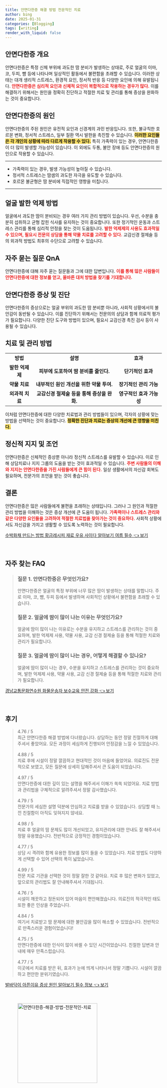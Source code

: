 ```yaml
---
title: 안면다한증 해결 방법 전문적인 치료
author: bing
date: 2025-01-31
categories: [Blogging]
tags: [writing]
render_with_liquid: false
---
```



<h2 id='안면다한증_개요'>안면다한증 개요</h2>

<p>안면다한증은 특정 신체 부위에 과도한 땀 분비가 발생하는 상태로, 주로 얼굴의 이마, 코, 두피, 뺨 등에 나타나며 일상적인 활동에서 불편함을 초래할 수 있습니다. 이러한 상태는 대개 생리적 스트레스, 환경적 요인, 정서적 반응 등 다양한 요인에 의해 유발됩니다. <b><span style="color: #ee2323;">안면다한증은 심리적 요인과 신체적 요인이 복합적으로 작용하는 경우가 많다.</span></b> 이를 해결하기 위해서는 원인을 정확히 진단하고 적절한 치료 및 관리를 통해 증상을 완화하는 것이 중요합니다.</p>

<h2 id='안면다한증의_원인'>안면다한증의 원인</h2>

<p>안면다한증의 주된 원인은 유전적 요인과 신경계의 과민 반응입니다. 또한, 불규칙한 호르몬 변화, 정서적 스트레스, 일부 질환 역시 발한을 촉진할 수 있습니다. <b><span style="background-color: #ffe066;">이러한 요인들은 각 개인의 상황에 따라 다르게 작용할 수 있다.</span></b> 특히 가족력이 있는 경우, 안면다한증이 더 많이 발생할 가능성이 있습니다. 이 외에도 두통, 불안 장애 등도 안면다한증의 원인으로 작용할 수 있습니다.</p>

<hr />

<ul>
    <li>가족력이 있는 경우, 발생 가능성이 높아질 수 있습니다.</li>
    <li>정서적 스트레스는 땀샘의 과도한 자극을 유도할 수 있습니다.</li>
    <li>호르몬 불균형은 땀 분비에 직접적인 영향을 미칩니다.</li>
</ul>

<hr />

<h2 id='얼굴_발한_억제_방법'>얼굴 발한 억제 방법</h2>

<p>얼굴에서 과도한 땀이 분비되는 경우 여러 가지 관리 방법이 있습니다. 우선, 수분을 충분히 섭취하고 균형 잡힌 식사를 유지하는 것이 중요합니다. 또한 정기적인 운동과 스트레스 관리를 통해 심리적 안정을 찾는 것이 도움됩니다. <b><span style="color: #ee2323;">발한 억제제의 사용도 효과적일 수 있으며, 필요시 전문의 상담을 통해 약물 치료를 고려할 수 있다.</span></b> 교감신경 절제술 등의 외과적 방법도 최후의 수단으로 고려할 수 있습니다.</p>

<h2 id='자주_묻는_질문_QnA'>자주 묻는 질문 QnA</h2>

<p>안면다한증에 대해 자주 묻는 질문들과 그에 대한 답변입니다. <b><span style="color: #ee2323;">이를 통해 많은 사람들이 안면다한증에 대한 정보를 얻고, 올바른 대처 방법을 찾기를 기대합니다.</span></b></p>

<h2 id='안면다한증_증상_및_진단'>안면다한증 증상 및 진단</h2>

<p>안면다한증의 증상으로는 얼굴 부위의 과도한 땀 분비뿐 아니라, 사회적 상황에서의 불안감이 동반될 수 있습니다. 이를 진단하기 위해서는 전문의의 상담과 함께 의료적 평가가 필요합니다. 다양한 진단 도구와 방법이 있으며, 필요시 교감신경 촉진 검사 등이 사용될 수 있습니다.</p>

<h2 id='치료_및_관리_방법'>치료 및 관리 방법</h2>

<table>
    <tr>
        <td style="text-align: center; height: 17px;"><b>방법</b></td>
        <td style="text-align: center; height: 17px;"><b>설명</b></td>
        <td style="text-align: center; height: 17px;"><b>효과</b></td>
    </tr>
    <tr>
        <td style="text-align: center; height: 17px;"><b>발한 억제제</b></td>
        <td style="text-align: center; height: 17px;"><b>피부에 도포하여 땀 분비를 줄인다.</b></td>
        <td style="text-align: center; height: 17px;"><b>단기적인 효과</b></td>
    </tr>
    <tr>
        <td style="text-align: center; height: 17px;"><b>약물 치료</b></td>
        <td style="text-align: center; height: 17px;"><b>내부적인 원인 개선을 위한 약물 투여.</b></td>
        <td style="text-align: center; height: 17px;"><b>장기적인 관리 가능</b></td>
    </tr>
    <tr>
        <td style="text-align: center; height: 17px;"><b>외과적 치료</b></td>
        <td style="text-align: center; height: 17px;"><b>교감신경 절제술 등을 통해 증상을 완화.</b></td>
        <td style="text-align: center; height: 17px;"><b>영구적인 효과 가능성</b></td>
    </tr>
</table>

<p>이처럼 안면다한증에 대한 다양한 치료법과 관리 방법들이 있으며, 각자의 상황에 맞는 방법을 선택하는 것이 중요합니다. <b><span style="background-color: #ffe066;">정확한 진단과 치료는 증상의 개선에 큰 영향을 미친다.</span></b></p>

<h2 id='정신적_지지_및_조언'>정신적 지지 및 조언</h2>

<p>안면다한증은 신체적인 증상뿐 아니라 정신적 스트레스를 유발할 수 있습니다. 이로 인해 상담치료나 지지 그룹의 도움을 받는 것이 효과적일 수 있습니다. <b><span style="color: #ee2323;">주변 사람들의 이해와 지지는 안면다한증을 가진 사람들에게 큰 힘이 된다.</span></b> 일상 생활에서의 자신감 회복도 필요하며, 전문가의 조언을 받는 것이 좋습니다.</p>

<h2 id='결론'>결론</h2>

<p>안면다한증은 많은 사람들에게 불편을 초래하는 상태입니다. 그러나 그 원인과 적절한 관리 방법을 이해하는 것은 증상 개선에 큰 도움이 됩니다. <b><span style="color: #ee2323;">가족력이나 스트레스 관리와 같은 다양한 요인들을 고려하여 적절한 치료법을 찾아가는 것이 중요하다.</span></b> 사회적 상황에서도 자신감을 가지고 생활할 수 있도록 노력하는 것이 필요합니다.</p>


<p><a class="click-button" title="수박화채 만드는 방법 황금레시피 재료 우유 사이다 알아보기 여름 필수" href="https://somered.github.io/posts/%EC%88%98%EB%B0%95%ED%99%94%EC%B1%84-%EB%A7%8C%EB%93%9C%EB%8A%94-%EB%B0%A9%EB%B2%95-%ED%99%A9%EA%B8%88%EB%A0%88%EC%8B%9C%ED%94%BC-%EC%9E%AC%EB%A3%8C-%EC%9A%B0%EC%9C%A0-%EC%82%AC%EC%9D%B4%EB%8B%A4-%EC%95%8C%EC%95%84%EB%B3%B4%EA%B8%B0-%EC%97%AC%EB%A6%84-%ED%95%84%EC%88%98/" rel="dofollow">수박화채 만드는 방법 황금레시피 재료 우유 사이다 알아보기 여름 필수 👈 보기</a></p><br>
<h2 id='자주_찾는_FAQ'>자주 찾는 FAQ</h2>
<div itemscope="" itemtype="https://schema.org/FAQPage"> 
<blockquote> 
<div itemscope="" itemprop="mainEntity" itemtype="https://schema.org/Question"> 
<h3 itemprop="name">질문 1. 안면다한증은 무엇인가요?</h3> 
<div itemscope="" itemprop="acceptedAnswer" itemtype="https://schema.org/Answer"> 
<span itemprop="text"> 
<p>안면다한증은 얼굴의 특정 부위에 너무 많은 땀이 발생하는 상태를 말합니다. 주로 이마, 코, 뺨, 두피 등에서 발생하며 사회적인 상황에서 불편함을 초래할 수 있습니다.</p> 
</span> 
</div> 
</div> 

<div itemscope="" itemprop="mainEntity" itemtype="https://schema.org/Question"> 
<h3 itemprop="name">질문 2. 얼굴에 땀이 많이 나는 이유는 무엇인가요?</h3> 
<div itemscope="" itemprop="acceptedAnswer" itemtype="https://schema.org/Answer"> 
<span itemprop="text"> 
<p>얼굴에 땀이 많이 나는 이유로는 수분을 유지하고 스트레스를 관리하는 것이 중요하며, 발한 억제제 사용, 약물 사용, 교감 신경 절제술 등을 통해 적절한 치료와 관리가 필요합니다.</p> 
</span> 
</div> 
</div> 

<div itemscope="" itemprop="mainEntity" itemtype="https://schema.org/Question"> 
<h3 itemprop="name">질문 3. 얼굴에 땀이 많이 나는 경우, 어떻게 해결할 수 있나요?</h3> 
<div itemscope="" itemprop="acceptedAnswer" itemtype="https://schema.org/Answer"> 
<span itemprop="text"> 
<p>얼굴에 땀이 많이 나는 경우, 수분을 유지하고 스트레스를 관리하는 것이 중요하며, 발한 억제제 사용, 약물 사용, 교감 신경 절제술 등을 통해 적절한 치료와 관리가 필요합니다.</p> 
</span> 
</div> 
</div> 
</blockquote> 
</div>
<p><a class="click-button" title="경남교통문화연수원 화물운송자 보수교육 안전 강화" href="https://somered.github.io/posts/%EA%B2%BD%EB%82%A8%EA%B5%90%ED%86%B5%EB%AC%B8%ED%99%94%EC%97%B0%EC%88%98%EC%9B%90-%ED%99%94%EB%AC%BC%EC%9A%B4%EC%86%A1%EC%9E%90-%EB%B3%B4%EC%88%98%EA%B5%90%EC%9C%A1-%EC%95%88%EC%A0%84-%EA%B0%95%ED%99%94/" rel="dofollow">경남교통문화연수원 화물운송자 보수교육 안전 강화 👈 보기</a></p><br>
<h2 id='후기'>후기</h2>
<div itemscope itemtype="https://schema.org/Product">
  <blockquote>
  <div itemprop="review" itemscope itemtype="https://schema.org/Review">
      <div itemprop="reviewRating" itemscope itemtype="https://schema.org/Rating"> <span itemprop="ratingValue">4.76</span> / <span itemprop="bestRating">5</span> </div>
      <span itemprop="reviewBody">최근 안면다한증 해결 방법에 다녀왔습니다. 상담하는 동안 정말 친절하게 대해주셔서 좋았어요. 모든 과정이 세심하게 진행되어 안정감을 느낄 수 있었습니다.</span>
  </div>
  <br>
  <div itemprop="review" itemscope itemtype="https://schema.org/Review">
      <div itemprop="reviewRating" itemscope itemtype="https://schema.org/Rating"> <span itemprop="ratingValue">4.88</span> / <span itemprop="bestRating">5</span> </div>
      <span itemprop="reviewBody">치료 후에 시설이 정말 깔끔하고 현대적인 것이 마음에 들었어요. 의료진도 전문적으로 보였고, 모든 질문에 상세히 답해주셔서 큰 도움이 되었습니다.</span>
  </div>
  <br>
  <div itemprop="review" itemscope itemtype="https://schema.org/Review">
      <div itemprop="reviewRating" itemscope itemtype="https://schema.org/Rating"> <span itemprop="ratingValue">4.97</span> / <span itemprop="bestRating">5</span> </div>
      <span itemprop="reviewBody">안면다한증에 대한 깊이 있는 설명을 해주셔서 이해가 쏙쏙 되었어요. 치료 방법과 관리법을 구체적으로 알려주셔서 정말 감사했습니다.</span>
  </div>
  <br>
  <div itemprop="review" itemscope itemtype="https://schema.org/Review">
      <div itemprop="reviewRating" itemscope itemtype="https://schema.org/Rating"> <span itemprop="ratingValue">4.79</span> / <span itemprop="bestRating">5</span> </div>
      <span itemprop="reviewBody">전문가의 세심한 설명 덕분에 안심하고 치료를 받을 수 있었습니다. 상담할 때 느낀 친절함이 아직도 잊혀지지 않네요.</span>
  </div>
  <br>
  <div itemprop="review" itemscope itemtype="https://schema.org/Review">
      <div itemprop="reviewRating" itemscope itemtype="https://schema.org/Rating"> <span itemprop="ratingValue">4.98</span> / <span itemprop="bestRating">5</span> </div>
      <span itemprop="reviewBody">치료 후 얼굴의 땀 문제도 많이 개선되었고, 유지관리에 대한 안내도 잘 해주셔서 정말 유용했습니다. 전반적으로 긍정적인 경험이었습니다.</span>
  </div>
  <br>
  <div itemprop="review" itemscope itemtype="https://schema.org/Review">
      <div itemprop="reviewRating" itemscope itemtype="https://schema.org/Rating"> <span itemprop="ratingValue">4.77</span> / <span itemprop="bestRating">5</span> </div>
      <span itemprop="reviewBody">상담 시 격려와 함께 유용한 정보를 많이 들을 수 있었습니다. 치료 방법도 다양하게 선택할 수 있어 선택의 폭이 넓었습니다.</span>
  </div>
  <br>
  <div itemprop="review" itemscope itemtype="https://schema.org/Review">
      <div itemprop="reviewRating" itemscope itemtype="https://schema.org/Rating"> <span itemprop="ratingValue">4.99</span> / <span itemprop="bestRating">5</span> </div>
      <span itemprop="reviewBody">전문 치료 기관을 선택한 것이 정말 잘한 것 같아요. 치료 후 많은 변화가 있었고, 앞으로의 관리법도 잘 안내해주셔서 기대됩니다.</span>
  </div>
  <br>
  <div itemprop="review" itemscope itemtype="https://schema.org/Review">
      <div itemprop="reviewRating" itemscope itemtype="https://schema.org/Rating"> <span itemprop="ratingValue">4.76</span> / <span itemprop="bestRating">5</span> </div>
      <span itemprop="reviewBody">시설이 깨끗하고 정돈되어 있어 마음이 편안해졌습니다. 의료진의 적극적인 태도 또한 좋은 인상을 주었습니다.</span>
  </div>
  <br>
  <div itemprop="review" itemscope itemtype="https://schema.org/Review">
      <div itemprop="reviewRating" itemscope itemtype="https://schema.org/Rating"> <span itemprop="ratingValue">4.84</span> / <span itemprop="bestRating">5</span> </div>
      <span itemprop="reviewBody">여기서 치료받고 땀 문제에 대한 불안감을 많이 해소할 수 있었습니다. 전반적으로 만족스러운 경험이었습니다!</span>
  </div>
  <br>
  <div itemprop="review" itemscope itemtype="https://schema.org/Review">
      <div itemprop="reviewRating" itemscope itemtype="https://schema.org/Rating"> <span itemprop="ratingValue">4.75</span> / <span itemprop="bestRating">5</span> </div>
      <span itemprop="reviewBody">안면다한증에 대한 인식이 많이 바뀔 수 있던 시간이었습니다. 친절한 답변과 안내에 매우 만족스럽습니다.</span>
  </div>
  <br>
  <div itemprop="review" itemscope itemtype="https://schema.org/Review">
      <div itemprop="reviewRating" itemscope itemtype="https://schema.org/Rating"> <span itemprop="ratingValue">4.77</span> / <span itemprop="bestRating">5</span> </div>
      <span itemprop="reviewBody">이곳에서 치료를 받은 뒤, 효과가 눈에 띄게 나타나서 정말 기쁩니다. 시설이 깔끔하고 편안한 분위기였습니다.</span>
  </div>
  </blockquote>
</div>
<p><a class="click-button" title="발바닥이 아픈이유 증상 원인 알아보기 필수 정보" href="https://somered.github.io/posts/%EB%B0%9C%EB%B0%94%EB%8B%A5%EC%9D%B4-%EC%95%84%ED%94%88%EC%9D%B4%EC%9C%A0-%EC%A6%9D%EC%83%81-%EC%9B%90%EC%9D%B8-%EC%95%8C%EC%95%84%EB%B3%B4%EA%B8%B0-%ED%95%84%EC%88%98-%EC%A0%95%EB%B3%B4/" rel="dofollow">발바닥이 아픈이유 증상 원인 알아보기 필수 정보 👈 보기</a></p><br>
<figure class="image"><img src="https://somered.github.io/assets/img/thumbnail/안면다한증-해결-방법-전문적인-치료.webp" alt="안면다한증-해결-방법-전문적인-치료" width="256" height="256"></figure>